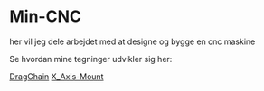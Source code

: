 # Min-CNC
her vil jeg dele arbejdet med at designe og bygge en cnc maskine 

Se hvordan mine tegninger udvikler sig her:

[DragChain](./FreeCad-files/DragChain/README.md)
[X_Axis-Mount](./FreeCad-files/X_Axis/X_Axis-MountMotor/README.md)